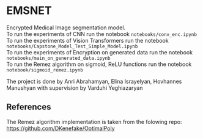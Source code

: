 # EMSNET
Encrypted Medical Image segmentation model.\
To run the experiments of CNN run the notebook `notebooks/conv_enc.ipynb`\
To run the experiments of Vision Transformers run the notebook `notebooks/Capstone_Model_Test_Simple_Model.ipynb`\
To run the experiments of Encryption on generated data run the notebook `notebooks/main_on_generated_data.ipynb`\
To run the Remez algorithm on sigmoid, ReLU functions run the notebook `notebook/sigmoid_remez.ipynb`

The project is done by Anri Abrahamyan, Elina Israyelyan, Hovhannes Manushyan with supervision by Varduhi Yeghiazaryan
## References
The Remez algorithm implementation is taken from the folowing repo: https://github.com/DKenefake/OptimalPoly